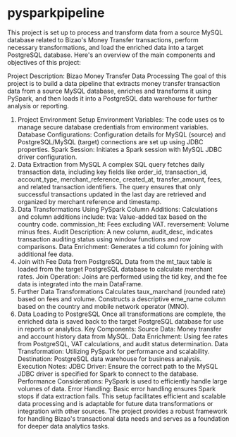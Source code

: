 # pysparkpipeline
This project is set up to process and transform data from a source MySQL database related to Bizao's Money Transfer transactions, perform necessary transformations, and load the enriched data into a target PostgreSQL database. Here's an overview of the main components and objectives of this project:

Project Description: Bizao Money Transfer Data Processing
The goal of this project is to build a data pipeline that extracts money transfer transaction data from a source MySQL database, enriches and transforms it using PySpark, and then loads it into a PostgreSQL data warehouse for further analysis or reporting.

1. Project Environment Setup
Environment Variables: The code uses os to manage secure database credentials from environment variables.
Database Configurations: Configuration details for MySQL (source) and PostgreSQL/MySQL (target) connections are set up using JDBC properties.
Spark Session: Initiates a Spark session with MySQL JDBC driver configuration.
2. Data Extraction from MySQL
A complex SQL query fetches daily transaction data, including key fields like order_id, transaction_id, account_type, merchant_reference, created_at, transfer_amount, fees, and related transaction identifiers.
The query ensures that only successful transactions updated in the last day are retrieved and organized by merchant reference and timestamp.
3. Data Transformations Using PySpark
Column Additions: Calculations and column additions include:
tva: Value-added tax based on the country code.
commission_ht: Fees excluding VAT.
reversement: Volume minus fees.
Audit Description: A new column, audit_desc, indicates transaction auditing status using window functions and row comparisons.
Data Enrichment: Generates a tid column for joining with additional fee data.
4. Join with Fee Data from PostgreSQL
Data from the mt_taux table is loaded from the target PostgreSQL database to calculate merchant rates.
Join Operation: Joins are performed using the tid key, and the fee data is integrated into the main DataFrame.
5. Further Data Transformations
Calculates taux_marchand (rounded rate) based on fees and volume.
Constructs a descriptive eme_name column based on the country and mobile network operator (MNO).
6. Data Loading to PostgreSQL
Once all transformations are complete, the enriched data is saved back to the target PostgreSQL database for use in reports or analytics.
Key Components:
Source Data: Money transfer and account history data from MySQL.
Data Enrichment: Using fee rates from PostgreSQL, VAT calculations, and audit status determination.
Data Transformation: Utilizing PySpark for performance and scalability.
Destination: PostgreSQL data warehouse for business analysis.
Execution Notes:
JDBC Driver: Ensure the correct path to the MySQL JDBC driver is specified for Spark to connect to the database.
Performance Considerations: PySpark is used to efficiently handle large volumes of data.
Error Handling: Basic error handling ensures Spark stops if data extraction fails.
This setup facilitates efficient and scalable data processing and is adaptable for future data transformations or integration with other sources. The project provides a robust framework for handling Bizao's transactional data needs and serves as a foundation for deeper data analytics tasks.
